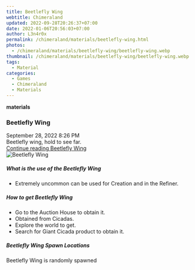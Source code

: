 ```yaml
---
title: Beetlefly Wing
webtitle: Chimeraland
updated: 2022-09-28T20:26:37+07:00
date: 2022-01-06T20:56:03+07:00
author: L3n4r0x
permalink: /chimeraland/materials/beetlefly-wing.html
photos:
  - /chimeraland/materials/beetlefly-wing/beetlefly-wing.webp
thumbnail: /chimeraland/materials/beetlefly-wing/beetlefly-wing.webp
tags:
  - Material
categories:
  - Games
  - Chimeraland
  - Materials
---
```


<section id="bootstrap-wrapper">
  <link
    rel="stylesheet"
    href="https://cdn.statically.io/gh/dimaslanjaka/Web-Manajemen/40ac3225/css/bootstrap-4.5-wrapper.css"
  />
  <div
    class="row g-0 border rounded overflow-hidden flex-md-row mb-4 shadow-sm position-relative"
  >
    <div class="col p-4 d-flex flex-column position-static">
      <strong class="d-inline-block mb-2 text-success">materials</strong>
      <h3 class="mb-0">Beetlefly Wing</h3>
      <div class="mb-1 text-muted">September 28, 2022 8:26 PM</div>
      <div class="mb-2 border p-1">Beetlefly wing, hold to see far.</div>
      <a href="#" class="stretched-link d-none"
        >Continue reading Beetlefly Wing</a
      >
    </div>
    <div class="col-auto d-none d-lg-block">
      <img
        src="/chimeraland/materials/beetlefly-wing/beetlefly-wing.webp"
        alt="Beetlefly Wing"
      />
    </div>
  </div>
  <div class="row">
    <div class="col-lg-6 col-12 mb-2">
      <div class="card">
        <div class="card-body">
          <h5 class="card-title">What is the use of the Beetlefly Wing</h5>
          <div class="card-text">
            <ul>
              <li>
                Extremely uncommon can be used for Creation and in the Refiner.
              </li>
            </ul>
          </div>
        </div>
      </div>
    </div>
    <div class="col-lg-6 col-12 mb-2">
      <div class="card">
        <div class="card-body">
          <h5 class="card-title">How to get Beetlefly Wing</h5>
          <div class="card-text">
            <ul>
              <li>Go to the Auction House to obtain it.</li>
              <li>Obtained from Cicadas.</li>
              <li>Explore the world to get.</li>
              <li>Search for Giant Cicada product to obtain it.</li>
            </ul>
          </div>
        </div>
      </div>
    </div>
    <div class="col-12 mb-2">
      <h5>Beetlefly Wing Spawn Locations</h5>
      <p>Beetlefly Wing is randomly spawned</p>
    </div>
  </div>
</section>
